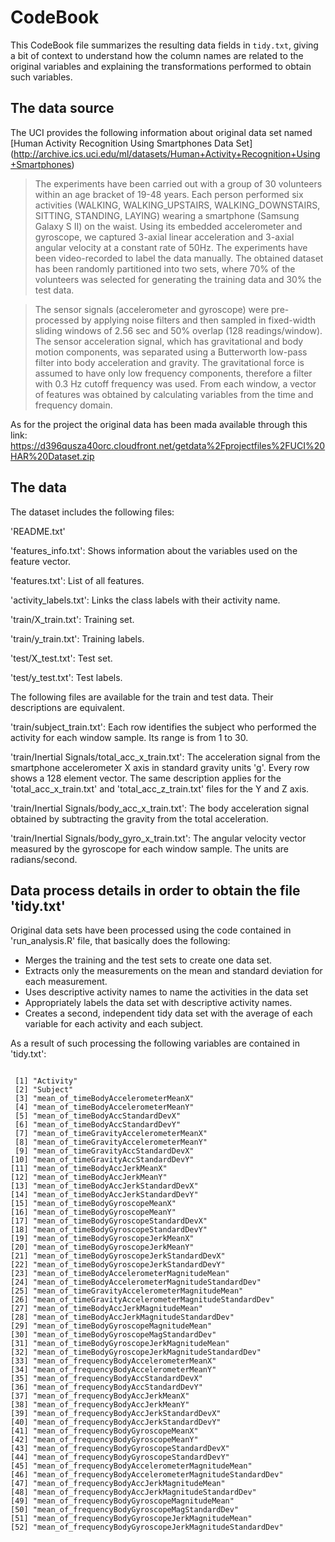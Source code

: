 # CodeBook

This CodeBook file summarizes the resulting data fields in `tidy.txt`, giving a bit of context to understand how the column names are related to the original variables and explaining the transformations performed to obtain such variables.



## The data source

The UCI provides the following information about original data set named [Human Activity Recognition Using Smartphones Data Set] (http://archive.ics.uci.edu/ml/datasets/Human+Activity+Recognition+Using+Smartphones) 

> The experiments have been carried out with a group of 30 volunteers within an age bracket of 19-48 years. Each person performed six activities (WALKING, WALKING_UPSTAIRS, WALKING_DOWNSTAIRS, SITTING, STANDING, LAYING) wearing a smartphone (Samsung Galaxy S II) on the waist. Using its embedded accelerometer and gyroscope, we captured 3-axial linear acceleration and 3-axial angular velocity at a constant rate of 50Hz. The experiments have been video-recorded to label the data manually. The obtained dataset has been randomly partitioned into two sets, where 70% of the volunteers was selected for generating the training data and 30% the test data.

> The sensor signals (accelerometer and gyroscope) were pre-processed by applying noise filters and then sampled in fixed-width sliding windows of 2.56 sec and 50% overlap (128 readings/window). The sensor acceleration signal, which has gravitational and body motion components, was separated using a Butterworth low-pass filter into body acceleration and gravity. The gravitational force is assumed to have only low frequency components, therefore a filter with 0.3 Hz cutoff frequency was used. From each window, a vector of features was obtained by calculating variables from the time and frequency domain.

As for the project the original data has been mada available through this link: https://d396qusza40orc.cloudfront.net/getdata%2Fprojectfiles%2FUCI%20HAR%20Dataset.zip



## The data

The dataset includes the following files:

'README.txt'

'features_info.txt': Shows information about the variables used on the feature vector.

'features.txt': List of all features.

'activity_labels.txt': Links the class labels with their activity name.

'train/X_train.txt': Training set.

'train/y_train.txt': Training labels.

'test/X_test.txt': Test set.

'test/y_test.txt': Test labels.

The following files are available for the train and test data. Their descriptions are equivalent.

'train/subject_train.txt': Each row identifies the subject who performed the activity for each window sample. Its range is from 1 to 30.

'train/Inertial Signals/total_acc_x_train.txt': The acceleration signal from the smartphone accelerometer X axis in standard gravity units 'g'. Every row shows a 128 element vector. The same description applies for the 'total_acc_x_train.txt' and 'total_acc_z_train.txt' files for the Y and Z axis.

'train/Inertial Signals/body_acc_x_train.txt': The body acceleration signal obtained by subtracting the gravity from the total acceleration.

'train/Inertial Signals/body_gyro_x_train.txt': The angular velocity vector measured by the gyroscope for each window sample. The units are radians/second.



## Data process details in order to obtain the file 'tidy.txt'

Original data sets have been processed using the code contained in 'run_analysis.R' file, that basically does the following:

* Merges the training and the test sets to create one data set.
* Extracts only the measurements on the mean and standard deviation for each measurement.
* Uses descriptive activity names to name the activities in the data set
* Appropriately labels the data set with descriptive activity names.
* Creates a second, independent tidy data set with the average of each variable for each activity and each subject.

As a result of such processing the following variables are contained in 'tidy.txt':


```

 [1] "Activity"                                              
 [2] "Subject"                                               
 [3] "mean_of_timeBodyAccelerometerMeanX"                    
 [4] "mean_of_timeBodyAccelerometerMeanY"                    
 [5] "mean_of_timeBodyAccStandardDevX"                       
 [6] "mean_of_timeBodyAccStandardDevY"                       
 [7] "mean_of_timeGravityAccelerometerMeanX"                 
 [8] "mean_of_timeGravityAccelerometerMeanY"                 
 [9] "mean_of_timeGravityAccStandardDevX"                    
[10] "mean_of_timeGravityAccStandardDevY"                    
[11] "mean_of_timeBodyAccJerkMeanX"                          
[12] "mean_of_timeBodyAccJerkMeanY"                          
[13] "mean_of_timeBodyAccJerkStandardDevX"                   
[14] "mean_of_timeBodyAccJerkStandardDevY"                   
[15] "mean_of_timeBodyGyroscopeMeanX"                        
[16] "mean_of_timeBodyGyroscopeMeanY"                        
[17] "mean_of_timeBodyGyroscopeStandardDevX"                 
[18] "mean_of_timeBodyGyroscopeStandardDevY"                 
[19] "mean_of_timeBodyGyroscopeJerkMeanX"                    
[20] "mean_of_timeBodyGyroscopeJerkMeanY"                    
[21] "mean_of_timeBodyGyroscopeJerkStandardDevX"             
[22] "mean_of_timeBodyGyroscopeJerkStandardDevY"             
[23] "mean_of_timeBodyAccelerometerMagnitudeMean"            
[24] "mean_of_timeBodyAccelerometerMagnitudeStandardDev"     
[25] "mean_of_timeGravityAccelerometerMagnitudeMean"         
[26] "mean_of_timeGravityAccelerometerMagnitudeStandardDev"  
[27] "mean_of_timeBodyAccJerkMagnitudeMean"                  
[28] "mean_of_timeBodyAccJerkMagnitudeStandardDev"           
[29] "mean_of_timeBodyGyroscopeMagnitudeMean"                
[30] "mean_of_timeBodyGyroscopeMagStandardDev"               
[31] "mean_of_timeBodyGyroscopeJerkMagnitudeMean"            
[32] "mean_of_timeBodyGyroscopeJerkMagnitudeStandardDev"     
[33] "mean_of_frequencyBodyAccelerometerMeanX"               
[34] "mean_of_frequencyBodyAccelerometerMeanY"               
[35] "mean_of_frequencyBodyAccStandardDevX"                  
[36] "mean_of_frequencyBodyAccStandardDevY"                  
[37] "mean_of_frequencyBodyAccJerkMeanX"                     
[38] "mean_of_frequencyBodyAccJerkMeanY"                     
[39] "mean_of_frequencyBodyAccJerkStandardDevX"              
[40] "mean_of_frequencyBodyAccJerkStandardDevY"              
[41] "mean_of_frequencyBodyGyroscopeMeanX"                   
[42] "mean_of_frequencyBodyGyroscopeMeanY"                   
[43] "mean_of_frequencyBodyGyroscopeStandardDevX"            
[44] "mean_of_frequencyBodyGyroscopeStandardDevY"            
[45] "mean_of_frequencyBodyAccelerometerMagnitudeMean"       
[46] "mean_of_frequencyBodyAccelerometerMagnitudeStandardDev"
[47] "mean_of_frequencyBodyAccJerkMagnitudeMean"             
[48] "mean_of_frequencyBodyAccJerkMagnitudeStandardDev"      
[49] "mean_of_frequencyBodyGyroscopeMagnitudeMean"           
[50] "mean_of_frequencyBodyGyroscopeMagStandardDev"          
[51] "mean_of_frequencyBodyGyroscopeJerkMagnitudeMean"       
[52] "mean_of_frequencyBodyGyroscopeJerkMagnitudeStandardDev"

```
